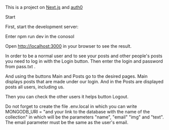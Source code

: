 This is a project on [Next.js](https://nextjs.org/) and [auth0](https://auth0.com/)

Start

First, start the development server:

Enter npm run dev in the conosol

Open [http://localhost:3000](http://localhost:3000) in your browser to see the result.

In order to be a normal user and to see your posts and other people's posts you need to log in with the Login button. Then enter the login and password from pass.txt .

And using the buttons Main and Posts go to the desired pages. Main displays posts that are made under our login. And in the Posts are displayed posts all users, including us.

Then you can check the other users it helps button Logout.

Do not forget to create the file .env.local in which you can write MONGODB_URI = "and your link to the database with the name of the collection" in which will be the parameters "name", "email" "img" and "text". The email parameter must be the same as the user's email.
